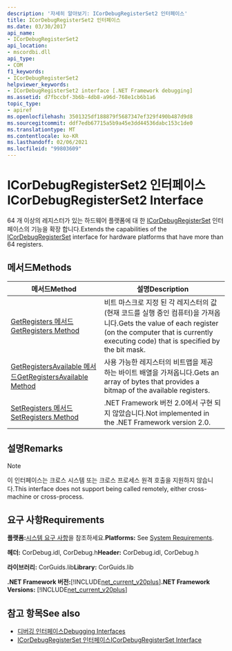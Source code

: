 ```yaml
---
description: '자세히 알아보기: ICorDebugRegisterSet2 인터페이스'
title: ICorDebugRegisterSet2 인터페이스
ms.date: 03/30/2017
api_name:
- ICorDebugRegisterSet2
api_location:
- mscordbi.dll
api_type:
- COM
f1_keywords:
- ICorDebugRegisterSet2
helpviewer_keywords:
- ICorDebugRegisterSet2 interface [.NET Framework debugging]
ms.assetid: d7fbccbf-3b6b-4db8-a96d-768e1cb6b1a6
topic_type:
- apiref
ms.openlocfilehash: 3501325df188879f5687347ef329f490b487d9d8
ms.sourcegitcommit: ddf7edb67715a5b9a45e3dd44536dabc153c1de0
ms.translationtype: MT
ms.contentlocale: ko-KR
ms.lasthandoff: 02/06/2021
ms.locfileid: "99803609"
---
```

# <a name="icordebugregisterset2-interface"></a><span data-ttu-id="9cd58-103">ICorDebugRegisterSet2 인터페이스</span><span class="sxs-lookup"><span data-stu-id="9cd58-103">ICorDebugRegisterSet2 Interface</span></span>

<span data-ttu-id="9cd58-104">64 개 이상의 레지스터가 있는 하드웨어 플랫폼에 대 한 [ICorDebugRegisterSet](icordebugregisterset-interface.md) 인터페이스의 기능을 확장 합니다.</span><span class="sxs-lookup"><span data-stu-id="9cd58-104">Extends the capabilities of the [ICorDebugRegisterSet](icordebugregisterset-interface.md) interface for hardware platforms that have more than 64 registers.</span></span>  
  
## <a name="methods"></a><span data-ttu-id="9cd58-105">메서드</span><span class="sxs-lookup"><span data-stu-id="9cd58-105">Methods</span></span>  
  
|<span data-ttu-id="9cd58-106">메서드</span><span class="sxs-lookup"><span data-stu-id="9cd58-106">Method</span></span>|<span data-ttu-id="9cd58-107">설명</span><span class="sxs-lookup"><span data-stu-id="9cd58-107">Description</span></span>|  
|------------|-----------------|  
|[<span data-ttu-id="9cd58-108">GetRegisters 메서드</span><span class="sxs-lookup"><span data-stu-id="9cd58-108">GetRegisters Method</span></span>](icordebugregisterset2-getregisters-method.md)|<span data-ttu-id="9cd58-109">비트 마스크로 지정 된 각 레지스터의 값 (현재 코드를 실행 중인 컴퓨터)을 가져옵니다.</span><span class="sxs-lookup"><span data-stu-id="9cd58-109">Gets the value of each register (on the computer that is currently executing code) that is specified by the bit mask.</span></span>|  
|[<span data-ttu-id="9cd58-110">GetRegistersAvailable 메서드</span><span class="sxs-lookup"><span data-stu-id="9cd58-110">GetRegistersAvailable Method</span></span>](icordebugregisterset2-getregistersavailable-method.md)|<span data-ttu-id="9cd58-111">사용 가능한 레지스터의 비트맵을 제공 하는 바이트 배열을 가져옵니다.</span><span class="sxs-lookup"><span data-stu-id="9cd58-111">Gets an array of bytes that provides a bitmap of the available registers.</span></span>|  
|[<span data-ttu-id="9cd58-112">SetRegisters 메서드</span><span class="sxs-lookup"><span data-stu-id="9cd58-112">SetRegisters Method</span></span>](icordebugregisterset2-setregisters-method.md)|<span data-ttu-id="9cd58-113">.NET Framework 버전 2.0에서 구현 되지 않았습니다.</span><span class="sxs-lookup"><span data-stu-id="9cd58-113">Not implemented in the .NET Framework version 2.0.</span></span>|  
  
## <a name="remarks"></a><span data-ttu-id="9cd58-114">설명</span><span class="sxs-lookup"><span data-stu-id="9cd58-114">Remarks</span></span>  
  
> [!NOTE]
> <span data-ttu-id="9cd58-115">이 인터페이스는 크로스 시스템 또는 크로스 프로세스 원격 호출을 지원하지 않습니다.</span><span class="sxs-lookup"><span data-stu-id="9cd58-115">This interface does not support being called remotely, either cross-machine or cross-process.</span></span>  
  
## <a name="requirements"></a><span data-ttu-id="9cd58-116">요구 사항</span><span class="sxs-lookup"><span data-stu-id="9cd58-116">Requirements</span></span>  

 <span data-ttu-id="9cd58-117">**플랫폼:**[시스템 요구 사항](../../get-started/system-requirements.md)을 참조하세요.</span><span class="sxs-lookup"><span data-stu-id="9cd58-117">**Platforms:** See [System Requirements](../../get-started/system-requirements.md).</span></span>  
  
 <span data-ttu-id="9cd58-118">**헤더:** CorDebug.idl, CorDebug.h</span><span class="sxs-lookup"><span data-stu-id="9cd58-118">**Header:** CorDebug.idl, CorDebug.h</span></span>  
  
 <span data-ttu-id="9cd58-119">**라이브러리:** CorGuids.lib</span><span class="sxs-lookup"><span data-stu-id="9cd58-119">**Library:** CorGuids.lib</span></span>  
  
 <span data-ttu-id="9cd58-120">**.NET Framework 버전:**[!INCLUDE[net_current_v20plus](../../../../includes/net-current-v20plus-md.md)]</span><span class="sxs-lookup"><span data-stu-id="9cd58-120">**.NET Framework Versions:** [!INCLUDE[net_current_v20plus](../../../../includes/net-current-v20plus-md.md)]</span></span>  
  
## <a name="see-also"></a><span data-ttu-id="9cd58-121">참고 항목</span><span class="sxs-lookup"><span data-stu-id="9cd58-121">See also</span></span>

- [<span data-ttu-id="9cd58-122">디버깅 인터페이스</span><span class="sxs-lookup"><span data-stu-id="9cd58-122">Debugging Interfaces</span></span>](debugging-interfaces.md)
- [<span data-ttu-id="9cd58-123">ICorDebugRegisterSet 인터페이스</span><span class="sxs-lookup"><span data-stu-id="9cd58-123">ICorDebugRegisterSet Interface</span></span>](icordebugregisterset-interface.md)
